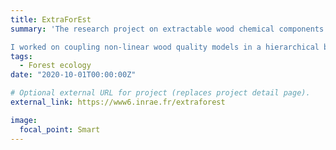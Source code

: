 ```yaml
---
title: ExtraForEst
summary: 'The research project on extractable wood chemical components ([link](https://www6.inrae.fr/extraforest)). 

I worked on coupling non-linear wood quality models in a hierarchical bayesian framework '
tags:
  - Forest ecology
date: "2020-10-01T00:00:00Z"

# Optional external URL for project (replaces project detail page).
external_link: https://www6.inrae.fr/extraforest

image:
  focal_point: Smart
---
```

